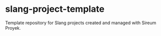 # slang-project-template
Template repository for Slang projects created and managed with Sireum Proyek.
